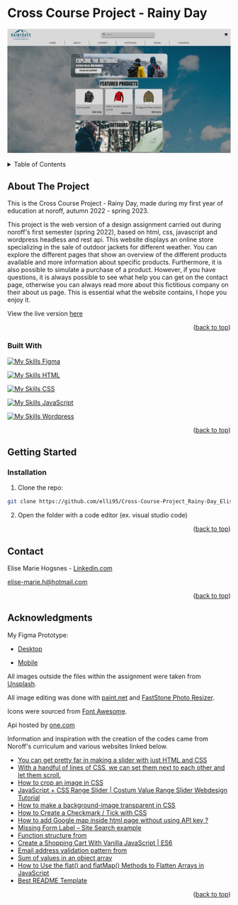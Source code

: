 <a name="readme-top"></a>
#  Cross Course Project - Rainy Day
[![Rainy Day - Screen Shot][project-screenshot]](https://friendly-zuccutto-172753.netlify.app/index.html)
<!-- TABLE OF CONTENTS -->
<details>
  <summary>Table of Contents</summary>
  <ol>
    <li>
      <a href="#about-the-project">About The Project</a>
    <ul>
        <li><a href="#built-with">Built With</a></li>
      </ul> 
    </li>
    <li>
      <a href="#getting-started">Getting Started</a>
      <ul>
        <li><a href="#Installation">Installation</a></li>
      </ul>
    </li>
    <li><a href="#contact">Contact</a></li>
    <li><a href="#acknowledgments">Acknowledgments</a></li>
  </ol>
</details>



<!-- ABOUT THE PROJECT -->
## About The Project

This is the Cross Course Project - Rainy Day, made during my first year of education at noroff, autumn 2022 - spring 2023.

This project is the web version of a design assignment carried out during noroff's first semester (spring 2022), based on html, css, javascript and wordpress headless and rest api.
This website displays an online store specializing in the sale of outdoor jackets for different weather.
You can explore the different pages that show an overview of the different products available and more information about specific products.
Furthermore, it is also possible to simulate a purchase of a product.
However, if you have questions, it is always possible to see what help you can get on the contact page,
otherwise you can always read more about this fictitious company on their about us page.
This is essential what the website contains, I hope you enjoy it.

View the live version [here](https://friendly-zuccutto-172753.netlify.app/index.html)

<p align="right">(<a href="#readme-top">back to top</a>)</p>



### Built With


[![My Skills](https://skillicons.dev/icons?i=figma) Figma](https://www.figma.com/)

[![My Skills](https://skillicons.dev/icons?i=html) HTML](https://developer.mozilla.org/en-US/docs/Web/HTML)

[![My Skills](https://skillicons.dev/icons?i=css) CSS](https://developer.mozilla.org/en-US/docs/Web/CSS)

[![My Skills](https://skillicons.dev/icons?i=js) JavaScript](https://developer.mozilla.org/en-US/docs/Web/JavaScript)

[![My Skills](https://skillicons.dev/icons?i=wordpress) Wordpress](https://wordpress.com/hosting/?aff=13357&url=https://wordpress.com/hosting/)

<p align="right">(<a href="#readme-top">back to top</a>)</p>


<!-- GETTING STARTED -->
## Getting Started
### Installation
1. Clone the repo:

```bash
git clone https://github.com/elli95/Cross-Course-Project_Rainy-Day_Elise-Marie-Hogsnes
```

2. Open the folder with a code editor (ex. visual studio code)

<p align="right">(<a href="#readme-top">back to top</a>)</p>

<!-- CONTACT -->
## Contact

Elise Marie Hogsnes - [Linkedin.com](https://www.linkedin.com/in/elise-marie-hogsnes-77b13b1aa/)

[elise-marie.h@hotmail.com](mailto:elise-marie.h@hotmail.com)

<p align="right">(<a href="#readme-top">back to top</a>)</p>


<!-- ACKNOWLEDGMENTS -->
## Acknowledgments

My Figma Prototype:
* [Desktop](https://www.figma.com/file/r73uopdhFEVRZuHskAlOd3/Rainy-Days?node-id=22%3A2)

* [Mobile](https://www.figma.com/file/r73uopdhFEVRZuHskAlOd3/Rainy-Days?node-id=0%3A1)

All images outside the files within the assignment were taken from [Unsplash](https://unsplash.com/).

All image editing was done with [paint.net](https://www.getpaint.net/) and [FastStone Photo Resizer](https://www.faststone.org/FSResizerDetail.htm).

Icons were sourced from [Font Awesome](https://fontawesome.com).

Api hosted by [one.com](one.com)

Information and inspiration with the creation of the codes came from Noroff's curriculum and various websites linked below.

* [You can get pretty far in making a slider with just HTML and CSS](https://css-tricks.com/can-get-pretty-far-making-slider-just-html-css/)
* [With a handful of lines of CSS, we can set them next to each other and let them scroll.](https://css-tricks.com/can-get-pretty-far-making-slider-just-html-css/#aa-with-a-handful-of-lines-of-css-we-can-set-them-next-to-each-other-and-let-them-scroll)
* [How to crop an image in CSS](https://www.educative.io/answers/how-to-crop-an-image-in-css)
* [JavaScript + CSS Range Slider | Costum Value Range Slider Webdesign Tutorial](https://www.youtube.com/watch?v=BrpiNUf2XCk)
* [How to make a background-image transparent in CSS](https://www.youtube.com/watch?v=LQsjNmkqUOc)
* [How to Create a Checkmark / Tick with CSS](https://www.tutorialspoint.com/how-to-create-a-checkmark-tick-with-css)
* [How to add Google map inside html page without using API key ?](https://www.geeksforgeeks.org/how-to-add-google-map-inside-html-page-without-using-api-key/)
* [Missing Form Label – Site Search example](https://blog.pope.tech/2020/02/28/missing-form-label-search/)
* [Function structure from](https://content.noroff.dev/javascript-1/form-validation.html#regular-expressions)
* [Create a Shopping Cart With Vanilla JavaScript | ES6](https://www.youtube.com/watch?v=UcrypywtAm0)
* [Email address validation pattern from](https://regexr.com/3e48o)
* [Sum of values in an object array](https://developer.mozilla.org/en-US/docs/Web/JavaScript/Reference/Global_Objects/Array/reduce#sum_of_values_in_an_object_array)
* [How to Use the flat() and flatMap() Methods to Flatten Arrays in JavaScript](https://www.freecodecamp.org/news/flat-and-flatmap-javascript-array-methods/)
* [Best README Template](https://github.com/othneildrew/Best-README-Template/blob/master/README.md)

<p align="right">(<a href="#readme-top">back to top</a>)</p>


[project-screenshot]: images/rainydays-screenshot.webp
